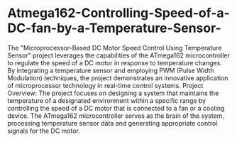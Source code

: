 # Atmega162-Controlling-Speed-of-a-DC-fan-by-a-Temperature-Sensor-
The "Microprocessor-Based DC Motor Speed Control Using Temperature Sensor" project leverages the capabilities of the ATmega162 microcontroller to regulate the speed of a DC motor in response to temperature changes. By integrating a temperature sensor and employing PWM (Pulse Width Modulation) techniques, the project demonstrates an innovative application of microprocessor technology in real-time control systems.
Project Overview:
The project focuses on designing a system that maintains the temperature of a designated environment within a specific range by controlling the speed of a DC motor that is connected to a fan or a cooling device. The ATmega162 microcontroller serves as the brain of the system, processing temperature sensor data and generating appropriate control signals for the DC motor.
